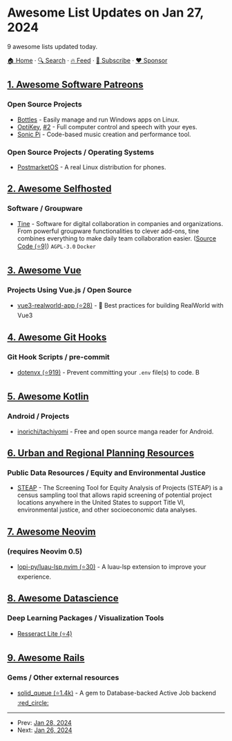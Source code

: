 # Awesome List Updates on Jan 27, 2024

9 awesome lists updated today.

[🏠 Home](/README.md) · [🔍 Search](https://www.trackawesomelist.com/search/) · [🔥 Feed](https://www.trackawesomelist.com/rss.xml) · [📮 Subscribe](https://trackawesomelist.us17.list-manage.com/subscribe?u=d2f0117aa829c83a63ec63c2f&id=36a103854c) · [❤️  Sponsor](https://github.com/sponsors/theowenyoung)



## [1. Awesome Software Patreons](/content/uraimo/awesome-software-patreons/README.md)

### Open Source Projects

*   [Bottles](https://usebottles.com/funding/) - Easily manage and run Windows apps on Linux.
*   [OptiKey](https://www.patreon.com/OptiKey), [#2](https://github.com/sponsors/JuliusSweetland) - Full computer control and speech with your eyes.
*   [Sonic Pi](https://www.patreon.com/samaaron) - Code-based music creation and performance tool.

### Open Source Projects / Operating Systems

*   [PostmarketOS](https://opencollective.com/postmarketos) - A real Linux distribution for phones.

## [2. Awesome Selfhosted](/content/awesome-selfhosted/awesome-selfhosted/README.md)

### Software / Groupware

*   [Tine](https://www.tine-groupware.de/) - Software for digital collaboration in companies and organizations. From powerful groupware functionalities to clever add-ons, tine combines everything to make daily team collaboration easier. ([Source Code (⭐9)](https://github.com/tine-groupware/tine)) `AGPL-3.0` `Docker`

## [3. Awesome Vue](/content/vuejs/awesome-vue/README.md)

### Projects Using Vue.js / Open Source

*   [vue3-realworld-app (⭐28)](https://github.com/rofixro/vue3-realworld-app) - 🖖 Best practices for building RealWorld with Vue3

## [4. Awesome Git Hooks](/content/CompSciLauren/awesome-git-hooks/README.md)

### Git Hook Scripts / pre-commit

*   [dotenvx (⭐919)](https://github.com/CompSciLauren/awesome-git-hooks/blob/master/pre-commit-hooks/dotenvx.hook) - Prevent committing your `.env` file(s) to code. <img width="14" src="https://github.com/CompSciLauren/awesome-git-hooks/raw/master/bash-icon.png" alt="Bash Icon">

## [5. Awesome Kotlin](/content/KotlinBy/awesome-kotlin/README.md)

### Android / Projects

*   [inorichi/tachiyomi](https://github.com/inorichi/tachiyomi) - Free and open source manga reader for Android.

## [6. Urban and Regional Planning Resources](/content/APA-Technology-Division/urban-and-regional-planning-resources/README.md)

### Public Data Resources / Equity and Environmental Justice

*   [STEAP](https://maps.dot.gov/fhwa/steap/) - The Screening Tool for Equity Analysis of Projects (STEAP) is a census sampling tool that allows rapid screening of potential project locations anywhere in the United States to support Title VI, environmental justice, and other socioeconomic data analyses.

## [7. Awesome Neovim](/content/rockerBOO/awesome-neovim/README.md)

### (requires Neovim 0.5)

*   [lopi-py/luau-lsp.nvim (⭐30)](https://github.com/lopi-py/luau-lsp.nvim) - A luau-lsp extension to improve your experience.

## [8. Awesome Datascience](/content/academic/awesome-datascience/README.md)

### Deep Learning Packages / Visualization Tools

*   [Resseract Lite (⭐4)](https://github.com/abistarun/resseract-lite)

## [9. Awesome Rails](/content/gramantin/awesome-rails/README.md)

### Gems / Other external resources

*   [solid\_queue (⭐1.4k)](https://github.com/basecamp/solid_queue) - A gem to Database-backed Active Job backend [:red\_circle:](https://rubygems.org/gems/solid_queue)

---

- Prev: [Jan 28, 2024](/content/2024/01/28/README.md)
- Next: [Jan 26, 2024](/content/2024/01/26/README.md)